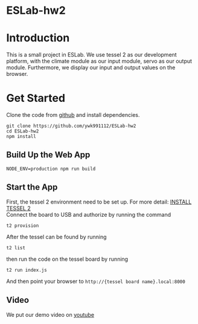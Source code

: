 # ESLab-hw2
# Introduction
This is a small project in ESLab. We use tessel 2 as our development platform, with the climate module as our input module, servo as our output module. Furthermore, we display our input and output values on the browser.

# Get Started
Clone the code from [github](https://github.com/ywk991112/ESLab-hw2) and install dependencies.
```
git clone https://github.com/ywk991112/ESLab-hw2
cd ESLab-hw2
npm install
```
## Build Up the Web App
```
NODE_ENV=production npm run build
```
## Start the App
First, the tessel 2 environment need to be set up. For more detail: [INSTALL TESSEL 2](http://tessel.github.io/t2-start/)  
Connect the board to USB and authorize by running the command
```
t2 provision
```
After the tessel can be found by running
```
t2 list
```
then run the code on the tessel board by running
```
t2 run index.js
```
And then point your browser to `http://{tessel board name}.local:8000`  
## Video
We put our demo video on [youtube](https://www.youtube.com/watch?v=Bf1pBLWhoic)
